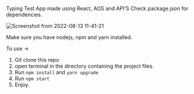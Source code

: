 Typing Test App made using React, AOS and API'S 
Check package.json for dependencies. 

![Screenshot from 2022-08-13 11-41-21](https://user-images.githubusercontent.com/42870265/184471247-dfe8100b-e978-41ff-92b1-e1d75a1002b7.png)

Make sure you have nodejs, npm and yarn installed. 

To use -> 
1. Git clone this repo
2. open terminal in the directory containing the project files.
3. Run `npm install` and `yarn upgrade`
4. Run `npm start`
5. Enjoy. 
